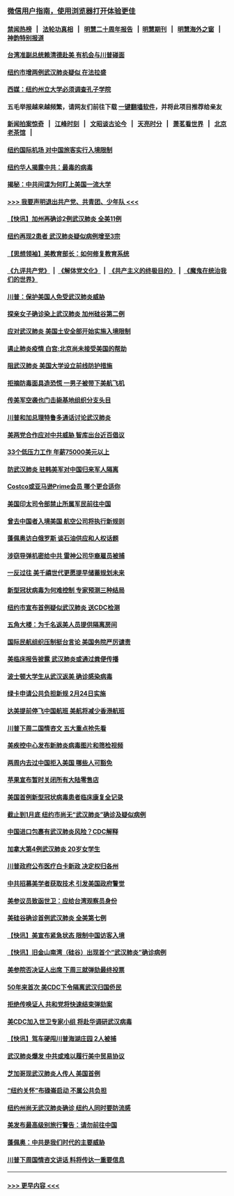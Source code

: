 ### [微信用户指南，使用浏览器打开体验更佳](https://github.com/gfw-breaker/banned-news1/blob/master/indexes/wechat-guide.md?t=0)
#### [禁闻热榜](热点新闻.md?t=0)  &nbsp;&nbsp;|&nbsp;&nbsp; [法轮功真相](https://github.com/gfw-breaker/truth/blob/master/README.md?t=0) &nbsp;&nbsp;|&nbsp;&nbsp; [明慧二十周年报告](https://github.com/gfw-breaker/mh-reports/blob/master/README.md?t=0) &nbsp;&nbsp;|&nbsp;&nbsp;[明慧期刊](https://github.com/gfw-breaker/mh-qikan) &nbsp;&nbsp;|&nbsp;&nbsp; [明慧海外之窗](https://github.com/gfw-breaker/mh-news/blob/master/README.md?t=0) &nbsp;&nbsp;|&nbsp;&nbsp; [神韵特别报道](https://github.com/gfw-breaker/mh-news/blob/master/shenyun.md?t=0)
#### [台湾准副总统赖清德赴美 有机会与川普碰面](../pages/nsc412/n11841332.md?t=02032211) 
#### [纽约市增两例武汉肺炎疑似 在法拉盛](../pages/nsc412/n11840625.md?t=02032211) 
#### [西媒：纽约州立大学必须调查孔子学院](../pages/nsc412/n11840637.md?t=02032211) 
#### 五毛举报越来越频繁，请网友们前往下载 [一键翻墙软件](https://github.com/gfw-breaker/ssr-accounts)，并将此项目推荐给亲友
#### [新闻拍案惊奇](https://github.com/gfw-breaker/banned-news1/blob/master/pages/link4.md) &nbsp;&nbsp;|&nbsp;&nbsp; [江峰时刻](https://github.com/gfw-breaker/banned-news1/blob/master/pages/link4.md) &nbsp;&nbsp;|&nbsp;&nbsp; [文昭谈古论今](https://github.com/gfw-breaker/banned-news1/blob/master/pages/link4.md) &nbsp;&nbsp;|&nbsp;&nbsp; [天亮时分](https://github.com/gfw-breaker/banned-news1/blob/master/pages/link4.md) &nbsp;&nbsp;|&nbsp;&nbsp; [萧茗看世界](https://github.com/gfw-breaker/banned-news1/blob/master/pages/link4.md) &nbsp;&nbsp;|&nbsp;&nbsp; [北京老茶馆](https://github.com/gfw-breaker/banned-news1/blob/master/pages/link4.md) &nbsp;&nbsp;|&nbsp;&nbsp; 
#### [纽约国际机场  对中国旅客实行入境限制](../pages/nsc412/n11840619.md?t=02032211) 
#### [纽约华人揭露中共：最毒的病毒](../pages/nsc412/n11840631.md?t=02032211) 
#### [揭秘：中共间谍为何盯上美国一流大学](../pages/nsc412/n11840270.md?t=02032211) 
#### [>>> 我要声明退出共产党、共青团、少年队 <<<](https://github.com/begood0513/goodnews/blob/master/quit/letter.md) 
#### [【快讯】加州再确诊2例武汉肺炎 全美11例](../pages/nsc412/n11840339.md?t=02032211) 
#### [纽约再现2患者 武汉肺炎疑似病例增至3宗](../pages/nsc412/n11840010.md?t=02032211) 
#### [【思想领袖】美教育部长：如何修复教育系统](../pages/nsc412/n11690865.md?t=02032211) 
#### [《九评共产党》](https://github.com/begood0513/9ping.md/blob/master/README.md) &nbsp;|&nbsp; [《解体党文化》](../../../../jtdwh.md/blob/master/README.md)  &nbsp;|&nbsp; [《共产主义的终极目的》](../../../../gczydzjmd.md/blob/master/README.md) &nbsp;|&nbsp; [《魔鬼在统治我们的世界》](../../../../mgztzwmdsj.md/blob/master/README.md) 
#### [川普：保护美国人免受武汉肺炎威胁](../pages/nsc412/n11839718.md?t=02032211) 
#### [探亲女子确诊染上武汉肺炎 加州硅谷第二例](../pages/nsc412/n11839784.md?t=02032211) 
#### [应对武汉肺炎 美国土安全部开始实施入境限制](../pages/nsc412/n11839729.md?t=02032211) 
#### [遏止肺炎疫情 白宫:北京尚未接受美国的帮助](../pages/nsc412/n11839660.md?t=02032211) 
#### [阻武汉肺炎 美国大学设立前线防护措施](../pages/nsc412/n11839479.md?t=02032211) 
#### [拒摘防毒面具造恐慌 一男子被带下美航飞机](../pages/nsc412/n11839455.md?t=02032211) 
#### [传美军空袭也门击毙基地组织分支头目](../pages/nsc412/n11839210.md?t=02032211) 
#### [川普和加总理特鲁多通话讨论武汉肺炎](../pages/nsc412/n11839128.md?t=02032211) 
#### [美两党合作应对中共威胁 智库出台近百倡议](../pages/nsc412/n11838437.md?t=02032211) 
#### [33个低压力工作 年薪75000美元以上](../pages/nsc412/n11834441.md?t=02032211) 
#### [防武汉肺炎 驻韩美军对中国归来军人隔离](../pages/nsc412/n11838970.md?t=02032211) 
#### [Costco或亚马逊Prime会员 哪个更合适你](../pages/nsc412/n11834459.md?t=02032211) 
#### [美国印太司令部禁止所属军民前往中国](../pages/nsc412/n11838418.md?t=02032211) 
#### [曾去中国者入境美国 航空公司将执行新规则](../pages/nsc412/n11838375.md?t=02032211) 
#### [蓬佩奥访白俄罗斯 谈石油供应和人权话题](../pages/nsc412/n11838242.md?t=02032211) 
#### [涉窃导弹机密给中共 雷神公司华裔雇员被捕](../pages/nsc412/n11838129.md?t=02032211) 
#### [一反过往 美千禧世代更愿提早储蓄规划未来](../pages/nsc412/n11837601.md?t=02032211) 
#### [新型冠状病毒为何难控制 专家预测三种结局](../pages/nsc412/n11838002.md?t=02032211) 
#### [纽约市宣布首例疑似武汉肺炎 送CDC检测](../pages/nsc412/n11837852.md?t=02032211) 
#### [五角大楼：为千名返美人员提供隔离房间](../pages/nsc412/n11837831.md?t=02032211) 
#### [国际民航组织压制挺台言论 美国务院严厉谴责](../pages/nsc412/n11837791.md?t=02032211) 
#### [美临床报告披露 武汉肺炎或通过粪便传播](../pages/nsc412/n11837626.md?t=02032211) 
#### [波士顿大学生从武汉返美 确诊感染病毒](../pages/nsc412/n11837580.md?t=02032211) 
#### [绿卡申请公共负担新规 2月24日实施](../pages/nsc412/n11836634.md?t=02032211) 
#### [达美提前停飞中国航班 美航将减少香港航班](../pages/nsc412/n11837649.md?t=02032211) 
#### [川普下周二国情咨文 五大重点抢先看](../pages/nsc412/n11837512.md?t=02032211) 
#### [美疾控中心发布新肺炎病毒图片和筛检视频](../pages/nsc412/n11837491.md?t=02032211) 
#### [两周内去过中国拒入美国 哪些人可豁免](../pages/nsc412/n11837400.md?t=02032211) 
#### [苹果宣布暂时关闭所有大陆零售店](../pages/nsc412/n11837097.md?t=02032211) 
#### [美国首例新型冠状病毒患者临床康复全记录](../pages/nsc412/n11836513.md?t=02032211) 
#### [截止到1月底  纽约市尚无“武汉肺炎”确诊及疑似病例](../pages/nsc412/n11836657.md?t=02032211) 
#### [中国进口包裹有武汉肺炎风险？CDC解释](../pages/nsc412/n11836321.md?t=02032211) 
#### [加拿大第4例武汉肺炎 20岁女学生](../pages/nsc412/n11836537.md?t=02032211) 
#### [川普政府公布医疗白卡新政 决定权归各州](../pages/nsc412/n11836336.md?t=02032211) 
#### [中共招募美学者获取技术 引发美国政府警觉](../pages/nsc412/n11836277.md?t=02032211) 
#### [美参议员致函世卫：应给台湾观察员身份](../pages/nsc412/n11836183.md?t=02032211) 
#### [美硅谷确诊首例武汉肺炎 全美第七例](../pages/nsc412/n11836093.md?t=02032211) 
#### [【快讯】美宣布紧急状态 限制中国访客入境](../pages/nsc412/n11836030.md?t=02032211) 
#### [【快讯】旧金山南湾（硅谷）出现首个“武汉肺炎”确诊病例](../pages/nsc412/n11836084.md?t=02032211) 
#### [美参院否决证人出席 下周三就弹劾最终投票](../pages/nsc412/n11835900.md?t=02032211) 
#### [50年来首次 美CDC下令隔离武汉归国侨民](../pages/nsc412/n11835854.md?t=02032211) 
#### [拒绝传唤证人 共和党将快速结束弹劾案](../pages/nsc412/n11835573.md?t=02032211) 
#### [美CDC加入世卫专家小组 将赴华调研武汉病毒](../pages/nsc412/n11835584.md?t=02032211) 
#### [【快讯】驾车硬闯川普海湖庄园 2人被捕](../pages/nsc412/n11835785.md?t=02032211) 
#### [武汉肺炎爆发 中共或难以履行美中贸易协议](../pages/nsc412/n11834752.md?t=02032211) 
#### [芝加哥现武汉肺炎人传人 美国首例](../pages/nsc412/n11834730.md?t=02032211) 
#### [“纽约关怀”布碌崙启动  不属公共负担](../pages/nsc412/n11834269.md?t=02032211) 
#### [纽约州尚无武汉肺炎确诊  纽约人同时要防流感](../pages/nsc412/n11834247.md?t=02032211) 
#### [美发布最高级别旅行警告：请勿前往中国](../pages/nsc412/n11834038.md?t=02032211) 
#### [蓬佩奥：中共是我们时代的主要威胁](../pages/nsc412/n11833434.md?t=02032211) 
#### [川普下周国情咨文讲话 料将传达一重要信息](../pages/nsc412/n11833714.md?t=02032211) 

----
#### [ >>> 更早内容 <<< ](../indexes/nsc412-earlier.md)

